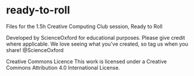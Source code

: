 # ready-to-roll

Files for the 1.5h Creative Computing Club session, Ready to Roll

Developed by ScienceOxford for educational purposes. Please give credit where applicable. We love seeing what you've created, so tag us when you share! @ScienceOxford

Creative Commons Licence
This work is licensed under a Creative Commons Attribution 4.0 International License.
